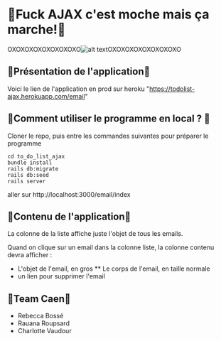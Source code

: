 # 🙊Fuck AJAX c'est moche mais ça marche!🙊


OXOXOXOXOXOXOXOXO![alt text](https://media.giphy.com/media/9wZMlnM0R06l2/giphy.gif)OXOXOXOXOXOXOXOXO

## 💾Présentation de l'application💾

Voici le lien de l'application en prod sur heroku "https://todolist-ajax.herokuapp.com/email"

## 💽Comment utiliser le programme en local ? 💽

Cloner le repo, puis entre les commandes suivantes pour préparer le programme

```
cd to_do_list_ajax
bundle install
rails db:migrate
rails db:seed
rails server
```
aller sur http://localhost:3000/email/index

## 🎉Contenu de l'application🎉

La colonne de la liste affiche juste l'objet de tous les emails.

Quand on clique sur un email dans la colonne liste, la colonne contenu devra afficher :
* L'objet de l'email, en gros
** Le corps de l'email, en taille normale
* un lien pour supprimer l'email

## 🌈Team Caen🌈

* Rebecca Bossé
* Rauana Roupsard
* Charlotte Vaudour


